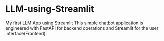 # LLM-using-Streamlit
My first LLM App using Streamlit
This simple chatbot application is engineered with FastAPI for backend operations and Streamlit for the user interface(Frontend).
